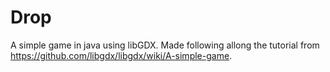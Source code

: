 # Drop
A simple game in java using libGDX.
Made following allong the tutorial from https://github.com/libgdx/libgdx/wiki/A-simple-game.
